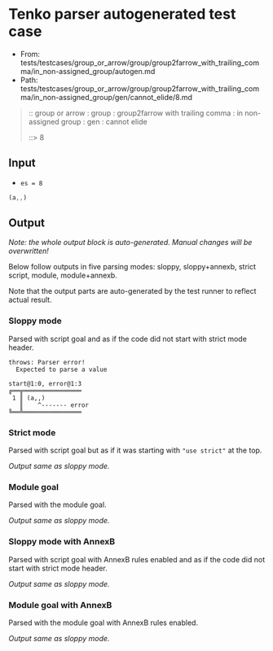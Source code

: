 # Tenko parser autogenerated test case

- From: tests/testcases/group_or_arrow/group/group2farrow_with_trailing_comma/in_non-assigned_group/autogen.md
- Path: tests/testcases/group_or_arrow/group/group2farrow_with_trailing_comma/in_non-assigned_group/gen/cannot_elide/8.md

> :: group or arrow : group : group2farrow with trailing comma : in non-assigned group : gen : cannot elide
>
> ::> 8

## Input

- `es = 8`

`````js
(a,,)
`````

## Output

_Note: the whole output block is auto-generated. Manual changes will be overwritten!_

Below follow outputs in five parsing modes: sloppy, sloppy+annexb, strict script, module, module+annexb.

Note that the output parts are auto-generated by the test runner to reflect actual result.

### Sloppy mode

Parsed with script goal and as if the code did not start with strict mode header.

`````
throws: Parser error!
  Expected to parse a value

start@1:0, error@1:3
╔══╦════════════════
 1 ║ (a,,)
   ║    ^------- error
╚══╩════════════════

`````

### Strict mode

Parsed with script goal but as if it was starting with `"use strict"` at the top.

_Output same as sloppy mode._

### Module goal

Parsed with the module goal.

_Output same as sloppy mode._

### Sloppy mode with AnnexB

Parsed with script goal with AnnexB rules enabled and as if the code did not start with strict mode header.

_Output same as sloppy mode._

### Module goal with AnnexB

Parsed with the module goal with AnnexB rules enabled.

_Output same as sloppy mode._
